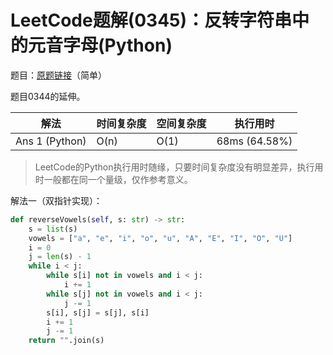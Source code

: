 # LeetCode题解(0345)：反转字符串中的元音字母(Python)

题目：[原题链接](https://leetcode-cn.com/problems/reverse-vowels-of-a-string/)（简单）

题目0344的延伸。

| 解法           | 时间复杂度 | 空间复杂度 | 执行用时      |
| -------------- | ---------- | ---------- | ------------- |
| Ans 1 (Python) | O(n)       | O(1)       | 68ms (64.58%) |

>  LeetCode的Python执行用时随缘，只要时间复杂度没有明显差异，执行用时一般都在同一个量级，仅作参考意义。

解法一（双指针实现）：

```python
def reverseVowels(self, s: str) -> str:
    s = list(s)
    vowels = ["a", "e", "i", "o", "u", "A", "E", "I", "O", "U"]
    i = 0
    j = len(s) - 1
    while i < j:
        while s[i] not in vowels and i < j:
            i += 1
        while s[j] not in vowels and i < j:
            j -= 1
        s[i], s[j] = s[j], s[i]
        i += 1
        j -= 1
    return "".join(s)
```

